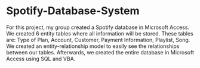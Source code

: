# Spotify-Database-System
For this project, my group created a Spotify database in Microsoft Access. We created 6 entity tables where all information will be stored. These tables are: Type of Plan, Account, Customer, Payment Information, Playlist, Song. We created an entity-relationship model to easily see the relationships between our tables. Afterwards, we created the entire database in Microsoft Access using SQL and VBA.
